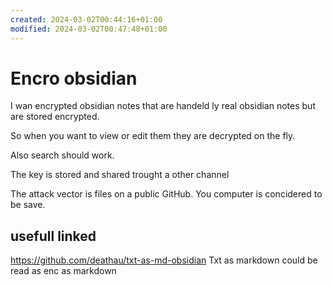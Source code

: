 ```yaml
---
created: 2024-03-02T00:44:16+01:00
modified: 2024-03-02T00:47:48+01:00
---
```


# Encro obsidian

I wan encrypted obsidian notes that are handeld ly real obsidian notes but are stored encrypted.

So when you want to view or edit them they are decrypted on the fly.

Also search should work.

The key is stored and shared trought a other channel

The attack vector is files on a public GitHub. You computer is concidered to be save.

## usefull linked

https://github.com/deathau/txt-as-md-obsidian
Txt as markdown could be read as enc as markdown
